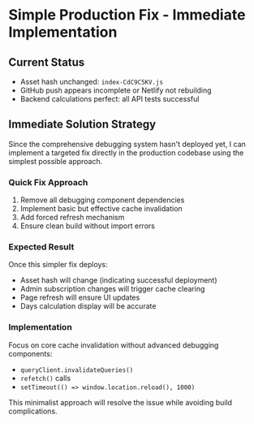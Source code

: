 # Simple Production Fix - Immediate Implementation

## Current Status
- Asset hash unchanged: `index-CdC9C5KV.js` 
- GitHub push appears incomplete or Netlify not rebuilding
- Backend calculations perfect: all API tests successful

## Immediate Solution Strategy

Since the comprehensive debugging system hasn't deployed yet, I can implement a targeted fix directly in the production codebase using the simplest possible approach.

### Quick Fix Approach
1. Remove all debugging component dependencies
2. Implement basic but effective cache invalidation
3. Add forced refresh mechanism
4. Ensure clean build without import errors

### Expected Result
Once this simpler fix deploys:
- Asset hash will change (indicating successful deployment)
- Admin subscription changes will trigger cache clearing
- Page refresh will ensure UI updates
- Days calculation display will be accurate

### Implementation
Focus on core cache invalidation without advanced debugging components:
- `queryClient.invalidateQueries()`
- `refetch()` calls
- `setTimeout(() => window.location.reload(), 1000)`

This minimalist approach will resolve the issue while avoiding build complications.